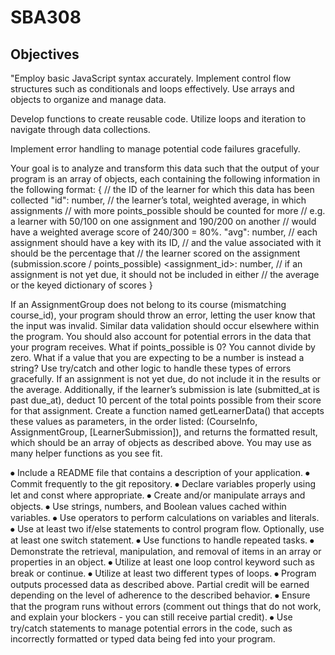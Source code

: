 # SBA308
## Objectives
"Employ basic JavaScript syntax accurately.
Implement control flow structures such as conditionals and loops effectively.
Use arrays and objects to organize and manage data.

Develop functions to create reusable code.
Utilize loops and iteration to navigate through data collections.

Implement error handling to manage potential code failures gracefully.

Your goal is to analyze and transform this data such that the output of your program is an array of objects, each containing the following information in the following format:
{
    // the ID of the learner for which this data has been collected
    "id": number,
    // the learner’s total, weighted average, in which assignments
    // with more points_possible should be counted for more
    // e.g. a learner with 50/100 on one assignment and 190/200 on another
    // would have a weighted average score of 240/300 = 80%.
    "avg": number,
    // each assignment should have a key with its ID,
    // and the value associated with it should be the percentage that
    // the learner scored on the assignment (submission.score / points_possible)
    <assignment_id>: number,
    // if an assignment is not yet due, it should not be included in either
    // the average or the keyed dictionary of scores
}

If an AssignmentGroup does not belong to its course (mismatching course_id), your program should throw an error, letting the user know that the input was invalid. Similar data validation should occur elsewhere within the program.
You should also account for potential errors in the data that your program receives. What if points_possible is 0? You cannot divide by zero. What if a value that you are expecting to be a number is instead a string? 
Use try/catch and other logic to handle these types of errors gracefully.
If an assignment is not yet due, do not include it in the results or the average. Additionally, if the learner’s submission is late (submitted_at is past due_at), deduct 10 percent of the total points possible from their score for that assignment.
Create a function named getLearnerData() that accepts these values as parameters, in the order listed: (CourseInfo, AssignmentGroup, [LearnerSubmission]), and returns the formatted result, which should be an array of objects as described above.
You may use as many helper functions as you see fit.

⦁	Include a README file that contains a description of your application. 
⦁	Commit frequently to the git repository. 
⦁	Declare variables properly using let and const where appropriate. 
⦁	Create and/or manipulate arrays and objects.
⦁	Use strings, numbers, and Boolean values cached within variables. 
⦁	Use operators to perform calculations on variables and literals. 
⦁	Use at least two if/else statements to control program flow. Optionally, use at least one switch statement. 
⦁	Use functions to handle repeated tasks. 
⦁	Demonstrate the retrieval, manipulation, and removal of items in an array or properties in an object. 
⦁	Utilize at least one loop control keyword such as break or continue. 
⦁	Utilize at least two different types of loops. 
⦁	Program outputs processed data as described above. Partial credit will be earned depending on the level of adherence to the described behavior. 
⦁	Ensure that the program runs without errors (comment out things that do not work, and explain your blockers - you can still receive partial credit). 
⦁	Use try/catch statements to manage potential errors in the code, such as incorrectly formatted or typed data being fed into your program. 


